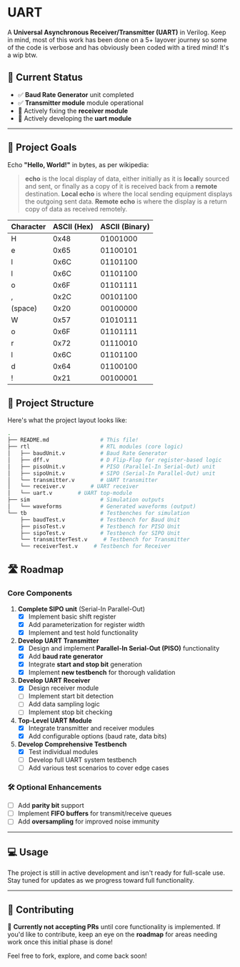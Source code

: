 # UART

A **Universal Asynchronous Receiver/Transmitter (UART)** in Verilog. Keep in mind, most of this work has been done on a 5+ layover journey so some of the code is verbose and has obviously been coded with a tired mind! It's a wip btw.

## 🚧 Current Status

- ✅ **Baud Rate Generator** unit completed
- ✅ **Transmitter module** module operational
- 🔄 Actively fixing the **receiver module**
- 🔄 Actively developing the **uart module**

---

## 🎯 Project Goals

Echo **"Hello, World!"** in bytes, as per wikipedia:
> **echo** is the local display of data, either initially as it is **local**ly sourced and sent, or finally as a copy of it is received back from a **remote** destination. **Local echo** is where the local sending equipment displays the outgoing sent data. **Remote echo** is where the display is a return copy of data as received remotely.

| Character | ASCII (Hex) | ASCII (Binary)  |
|-----------|-------------|-----------------|
| H         | 0x48        | 01001000        |
| e         | 0x65        | 01100101        |
| l         | 0x6C        | 01101100        |
| l         | 0x6C        | 01101100        |
| o         | 0x6F        | 01101111        |
| ,         | 0x2C        | 00101100        |
| (space)   | 0x20        | 00100000        |
| W         | 0x57        | 01010111        |
| o         | 0x6F        | 01101111        |
| r         | 0x72        | 01110010        |
| l         | 0x6C        | 01101100        |
| d         | 0x64        | 01100100        |
| !         | 0x21        | 00100001        |

## 📂 Project Structure

Here's what the project layout looks like:

```bash
.
├── README.md                # This file!
├── rtl                      # RTL modules (core logic)
│   ├── baudUnit.v           # Baud Rate Generator
│   ├── dff.v                # D Flip-Flop for register-based logic
│   ├── pisoUnit.v           # PISO (Parallel-In Serial-Out) unit
│   ├── sipoUnit.v           # SIPO (Serial-In Parallel-Out) unit
│   └── transmitter.v        # UART transmitter
│   └── receiver.v        # UART receiver
│   └── uart.v        # UART top-module
├── sim                      # Simulation outputs
│   └── waveforms            # Generated waveforms (output)
└── tb                       # Testbenches for simulation
    ├── baudTest.v           # Testbench for Baud Unit
    ├── pisoTest.v           # Testbench for PISO Unit
    ├── sipoTest.v           # Testbench for SIPO Unit
    └── transmitterTest.v     # Testbench for Transmitter
    └── receiverTest.v     # Testbench for Receiver 
```

## 🛣️ Roadmap

### Core Components

1. **Complete SIPO unit** (Serial-In Parallel-Out)
   - [x] Implement basic shift register
   - [x] Add parameterization for register width
   - [x] Implement and test hold functionality

2. **Develop UART Transmitter**
   - [x] Design and implement **Parallel-In Serial-Out (PISO)** functionality
   - [x] Add **baud rate generator**
   - [x] Integrate **start and stop bit** generation
   - [x] Implement **new testbench** for thorough validation

3. **Develop UART Receiver**
   - [x] Design receiver module
   - [ ] Implement start bit detection
   - [ ] Add data sampling logic
   - [ ] Implement stop bit checking

4. **Top-Level UART Module**
   - [x] Integrate transmitter and receiver modules
   - [x] Add configurable options (baud rate, data bits)

5. **Develop Comprehensive Testbench**
   - [x] Test individual modules
   - [ ] Develop full UART system testbench
   - [ ] Add various test scenarios to cover edge cases

### 🛠️ Optional Enhancements

- [ ] Add **parity bit** support
- [ ] Implement **FIFO buffers** for transmit/receive queues
- [ ] Add **oversampling** for improved noise immunity

---

## 💻 Usage

The project is still in active development and isn't ready for full-scale use. Stay tuned for updates as we progress toward full functionality.

---

## 🤝 Contributing

🛑 **Currently not accepting PRs** until core functionality is implemented. If you'd like to contribute, keep an eye on the **roadmap** for areas needing work once this initial phase is done!

Feel free to fork, explore, and come back soon!
